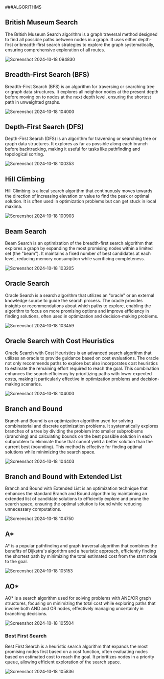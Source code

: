 ###ALGORITHMS
## British Museum Search
The British Museum Search algorithm is a graph traversal method designed to find all possible paths between nodes in a graph. It uses either depth-first or breadth-first search strategies to explore the graph systematically, ensuring comprehensive exploration of all routes.

![Screenshot 2024-10-18 094830](https://github.com/user-attachments/assets/2f61927a-e0af-407b-9c35-453cca12ad12)
## Breadth-First Search (BFS)
Breadth-First Search (BFS) is an algorithm for traversing or searching tree or graph data structures. It explores all neighbor nodes at the present depth before moving on to nodes at the next depth level, ensuring the shortest path in unweighted graphs.

![Screenshot 2024-10-18 104000](https://github.com/user-attachments/assets/06c05f5b-68d9-446c-87c3-50016b4fd4b5)
## Depth-First Search (DFS)
Depth-First Search (DFS) is an algorithm for traversing or searching tree or graph data structures. It explores as far as possible along each branch before backtracking, making it useful for tasks like pathfinding and topological sorting.

![Screenshot 2024-10-18 100353](https://github.com/user-attachments/assets/081a51cd-8542-450a-bb82-34262637fdb8)
## Hill Climbing
Hill Climbing is a local search algorithm that continuously moves towards the direction of increasing elevation or value to find the peak or optimal solution. It is often used in optimization problems but can get stuck in local maxima.

![Screenshot 2024-10-18 100903](https://github.com/user-attachments/assets/ab43ec71-de80-4bf9-8ba1-29a1a6872809)
## Beam Search
Beam Search is an optimization of the breadth-first search algorithm that explores a graph by expanding the most promising nodes within a limited set (the "beam"). It maintains a fixed number of best candidates at each level, reducing memory consumption while sacrificing completeness.

![Screenshot 2024-10-18 103205](https://github.com/user-attachments/assets/a15a70e8-ca13-4aea-86be-96915da69346)
## Oracle Search
Oracle Search is a search algorithm that utilizes an "oracle" or an external knowledge source to guide the search process. The oracle provides insights or recommendations about which paths to explore, enabling the algorithm to focus on more promising options and improve efficiency in finding solutions, often used in optimization and decision-making problems.

![Screenshot 2024-10-18 103459](https://github.com/user-attachments/assets/4bb8b01d-5b85-414b-8402-73c066cbb050)
## Oracle Search with Cost Heuristics
Oracle Search with Cost Heuristics is an advanced search algorithm that utilizes an oracle to provide guidance based on cost evaluations. The oracle not only recommends paths to explore but also incorporates cost heuristics to estimate the remaining effort required to reach the goal. This combination enhances the search efficiency by prioritizing paths with lower expected costs, making it particularly effective in optimization problems and decision-making scenarios.


![Screenshot 2024-10-18 104000](https://github.com/user-attachments/assets/df6fd67a-7dee-4d44-80a3-60da604a0dfe)
## Branch and Bound
Branch and Bound is an optimization algorithm used for solving combinatorial and discrete optimization problems. It systematically explores branches of a tree by dividing the problem into smaller subproblems (branching) and calculating bounds on the best possible solution in each subproblem to eliminate those that cannot yield a better solution than the current best (bounding). This method is effective for finding optimal solutions while minimizing the search space.

![Screenshot 2024-10-18 104403](https://github.com/user-attachments/assets/a82f1e8f-4932-4102-b65d-d3203879c4cc)
## Branch and Bound with Extended List
Branch and Bound with Extended List is an optimization technique that enhances the standard Branch and Bound algorithm by maintaining an extended list of candidate solutions to efficiently explore and prune the search space, ensuring the optimal solution is found while reducing unnecessary computations.

![Screenshot 2024-10-18 104750](https://github.com/user-attachments/assets/388cfda5-18be-4f02-803f-d874d85257db)
## A*
A* is a popular pathfinding and graph traversal algorithm that combines the benefits of Dijkstra's algorithm and a heuristic approach, efficiently finding the shortest path by minimizing the total estimated cost from the start node to the goal.

![Screenshot 2024-10-18 105153](https://github.com/user-attachments/assets/094ece7d-a307-4fe7-8ea9-fe1882ec8998)
## AO*
AO* is a search algorithm used for solving problems with AND/OR graph structures, focusing on minimizing the total cost while exploring paths that involve both AND and OR nodes, effectively managing uncertainty in branching decisions.

![Screenshot 2024-10-18 105504](https://github.com/user-attachments/assets/8e02a9bd-40d9-4a74-a51c-9c60608fd698)
### Best First Search
Best First Search is a heuristic search algorithm that expands the most promising nodes first based on a cost function, often evaluating nodes based on estimated cost to reach the goal. It prioritizes nodes in a priority queue, allowing efficient exploration of the search space.

![Screenshot 2024-10-18 105836](https://github.com/user-attachments/assets/74643da6-6e57-4bde-b739-685b9794b430)

